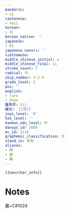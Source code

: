 ```yaml
---
mandarin:
- xī
cantonese:
- hei1
korean:
- 희
korean_native: ''
japanese:
- KI
japanese_nanori: ''
vietnamese:
middle_chinese_initial: x
middle_chinese_final: ɨi
stroke_count: 7
radical: 巾
skip_number: 2-2-5
grade_level: 2
pos: ''
english:
- rare
- hope
羅馬字: hii
韓文: '[[희]]'
joyo_level: '4'
hsk_level: ''
hanmun_edu_level: 中
danayo_id: 2080
mc_id: 3110
graphemic_classification: 爻
stand_in: 希有
aliases:
- 稀
- 冀
- 鯑
---
```

```meta-bind-embed
[[nav/char_info]]
```

# Notes
冀=C#1024
